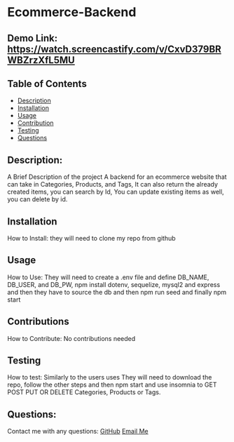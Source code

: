# Ecommerce-Backend
  ## Demo Link: https://watch.screencastify.com/v/CxvD379BRWBZrzXfL5MU
  ## Table of Contents
  - [Description](#description)
  - [Installation](#installation)
  - [Usage](#usage)
  - [Contribution](#contribution)
  - [Testing](#testing)
  - [Questions](#questions)

  ## Description:
  A Brief Description of the project
  A backend for an ecommerce website that can take in Categories, Products, and Tags, It can also return the already created items, you can search by Id, You can update existing items as well, you can delete by id.

  ## Installation
  How to Install:
  they will need to clone my repo from github

  ## Usage
  How to Use:
  They will need to create a .env file and define DB_NAME, DB_USER, and DB_PW, npm install dotenv, sequelize, mysql2 and express and then they have to source the db and then npm run seed and finally npm start

  ## Contributions
  How to Contribute:
  No contributions needed

  ## Testing 
  How to test:
  Similarly to the users uses They will need to download the repo, follow the other steps and then npm start and use insomnia to GET POST PUT OR DELETE Categories, Products or Tags.

  ## Questions:
  Contact me with any questions:
  [GitHub](https://github.com/undefined)
  [Email Me](https://mailto:nelsonnoremac@gmail.com)
  